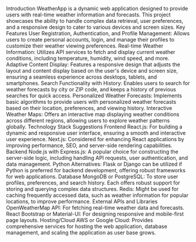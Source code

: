 Introduction
WeatherApp is a dynamic web application designed to provide users with real-time weather information and forecasts. This project showcases the ability to handle complex data retrieval, user preferences, and a responsive design to cater to various devices and screen sizes.
Key Features
User Registration, Authentication, and Profile Management: Allows users to create personal accounts, login, and manage their profiles to customize their weather viewing preferences.
Real-time Weather Information: Utilizes API services to fetch and display current weather conditions, including temperature, humidity, wind speed, and more.
Adaptive Content Display: Features a responsive design that adjusts the layout and content display based on the user's device and screen size, ensuring a seamless experience across desktops, tablets, and smartphones.
Search Functionality with History: Enables users to search for weather forecasts by city or ZIP code, and keeps a history of previous searches for quick access.
Personalized Weather Forecasts: Implements basic algorithms to provide users with personalized weather forecasts based on their location, preferences, and viewing history.
Interactive Weather Maps: Offers an interactive map displaying weather conditions across different regions, allowing users to explore weather patterns globally.
Technology Stack Suggestions
Frontend
React.js: For building a dynamic and responsive user interface, ensuring a smooth and interactive user experience.
Next.js: Considered for enhancing React applications by improving performance, SEO, and server-side rendering capabilities.
Backend
Node.js with Express.js: A popular choice for constructing the server-side logic, including handling API requests, user authentication, and data management.
Python Alternatives: Flask or Django can be utilized if Python is preferred for backend development, offering robust frameworks for web applications.
Database
MongoDB or PostgreSQL: To store user profiles, preferences, and search history. Each offers robust support for storing and querying complex data structures.
Redis: Might be used for caching frequently accessed data, such as weather information for popular locations, to improve performance.
External APIs and Libraries
OpenWeatherMap API: For fetching real-time weather data and forecasts.
React Bootstrap or Material-UI: For designing responsive and mobile-first page layouts.
Hosting/Cloud
AWS or Google Cloud: Provides comprehensive services for hosting the web application, database management, and scaling the application as user base grows.
